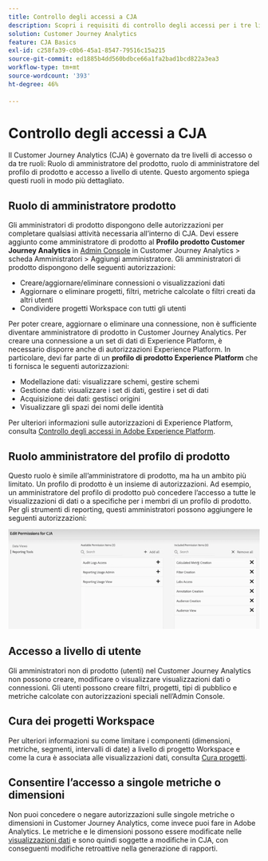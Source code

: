 ```yaml
---
title: Controllo degli accessi a CJA
description: Scopri i requisiti di controllo degli accessi per i tre livelli di accesso in CJA.
solution: Customer Journey Analytics
feature: CJA Basics
exl-id: c258fa39-c0b6-45a1-8547-79516c15a215
source-git-commit: ed1885b4dd560bdbce66a1fa2bad1bcd822a3ea3
workflow-type: tm+mt
source-wordcount: '393'
ht-degree: 46%

---
```


# Controllo degli accessi a CJA

Il Customer Journey Analytics (CJA) è governato da tre livelli di accesso o da tre ruoli: Ruolo di amministratore del prodotto, ruolo di amministratore del profilo di prodotto e accesso a livello di utente. Questo argomento spiega questi ruoli in modo più dettagliato.

## Ruolo di amministratore prodotto

Gli amministratori di prodotto dispongono delle autorizzazioni per completare qualsiasi attività necessaria all’interno di CJA. Devi essere aggiunto come amministratore di prodotto al **Profilo prodotto Customer Journey Analytics** in [Admin Console](https://adminconsole.adobe.com/enterprise/) in Customer Journey Analytics > scheda Amministratori > Aggiungi amministratore. Gli amministratori di prodotto dispongono delle seguenti autorizzazioni:

* Creare/aggiornare/eliminare connessioni o visualizzazioni dati
* Aggiornare o eliminare progetti, filtri, metriche calcolate o filtri creati da altri utenti
* Condividere progetti Workspace con tutti gli utenti

Per poter creare, aggiornare o eliminare una connessione, non è sufficiente diventare amministratore di prodotto in Customer Journey Analytics. Per creare una connessione a un set di dati di Experience Platform, è necessario disporre anche di autorizzazioni Experience Platform. In particolare, devi far parte di un **profilo di prodotto Experience Platform** che ti fornisca le seguenti autorizzazioni:

* Modellazione dati: visualizzare schemi, gestire schemi
* Gestione dati: visualizzare i set di dati, gestire i set di dati
* Acquisizione dei dati: gestisci origini
* Visualizzare gli spazi dei nomi delle identità

Per ulteriori informazioni sulle autorizzazioni di Experience Platform, consulta [Controllo degli accessi in Adobe Experience Platform](https://experienceleague.adobe.com/docs/experience-platform/access-control/home.html?lang=it).

## Ruolo amministratore del profilo di prodotto

Questo ruolo è simile all’amministratore di prodotto, ma ha un ambito più limitato. Un profilo di prodotto è un insieme di autorizzazioni. Ad esempio, un amministratore del profilo di prodotto può concedere l’accesso a tutte le visualizzazioni di dati o a specifiche per i membri di un profilo di prodotto. Per gli strumenti di reporting, questi amministratori possono aggiungere le seguenti autorizzazioni:

![autorizzazioni di admin console](assets/permissions.png)

## Accesso a livello di utente

Gli amministratori non di prodotto (utenti) nel Customer Journey Analytics non possono creare, modificare o visualizzare visualizzazioni dati o connessioni. Gli utenti possono creare filtri, progetti, tipi di pubblico e metriche calcolate con autorizzazioni speciali nell’Admin Console.

## Cura dei progetti Workspace

Per ulteriori informazioni su come limitare i componenti (dimensioni, metriche, segmenti, intervalli di date) a livello di progetto Workspace e come la cura è associata alle visualizzazioni dati, consulta [Cura progetti](/help/analysis-workspace/curate-share/curate.md).

## Consentire l’accesso a singole metriche o dimensioni

Non puoi concedere o negare autorizzazioni sulle singole metriche o dimensioni in Customer Journey Analytics, come invece puoi fare in Adobe Analytics. Le metriche e le dimensioni possono essere modificate nelle [visualizzazioni dati](/help/data-views/data-views.md) e sono quindi soggette a modifiche in CJA, con conseguenti modifiche retroattive nella generazione di rapporti.


